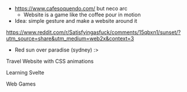 - https://www.cafesoquendo.com/ but neco arc
  - Website is a game like the coffee pour in motion
- Idea: simple gesture and make a website around it

https://www.reddit.com/r/Satisfyingasfuck/comments/15qbxn1/sunset/?utm_source=share&utm_medium=web2x&context=3
- Red sun over paradise (sydney) :>

Travel Website with CSS animations

Learning Svelte

Web Games